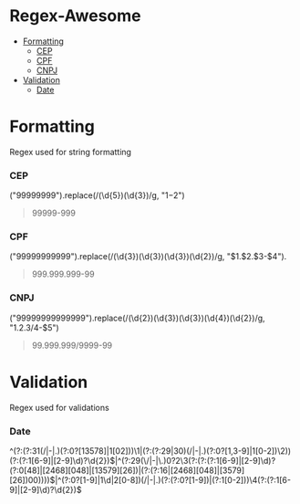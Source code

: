 # Regex-Awesome

* [Formatting](#formatting)
  * [CEP](#cep)
  * [CPF](#cpf)
  * [CNPJ](#cnpj)
* [Validation](#validation) 
  * [Date](#date)

 

# Formatting
Regex used for string formatting

### CEP
  ("99999999").replace(/(\d{5})(\d{3})/g, "$1-$2")
  > 99999-999

### CPF
  ("99999999999").replace(/(\d{3})(\d{3})(\d{3})(\d{2})/g, "\$1.\$2.\$3\-\$4").
  > 999.999.999-99

### CNPJ
  ("99999999999999").replace(/(\d{2})(\d{3})(\d{3})(\d{4})(\d{2})/g, "$1.$2.$3/$4-$5")
  > 99.999.999/9999-99

# Validation
Regex used for validations

### Date
  ^(?:(?:31(\/|-|\.)(?:0?[13578]|1[02]))\1|(?:(?:29|30)(\/|-|\.)(?:0?[1,3-9]|1[0-2])\2))(?:(?:1[6-9]|[2-9]\d)?\d{2})$|^(?:29(\/|-|\.)0?2\3(?:(?:(?:1[6-9]|[2-9]\d)?(?:0[48]|[2468][048]|[13579][26])|(?:(?:16|[2468][048]|[3579][26])00))))$|^(?:0?[1-9]|1\d|2[0-8])(\/|-|\.)(?:(?:0?[1-9])|(?:1[0-2]))\4(?:(?:1[6-9]|[2-9]\d)?\d{2})$
